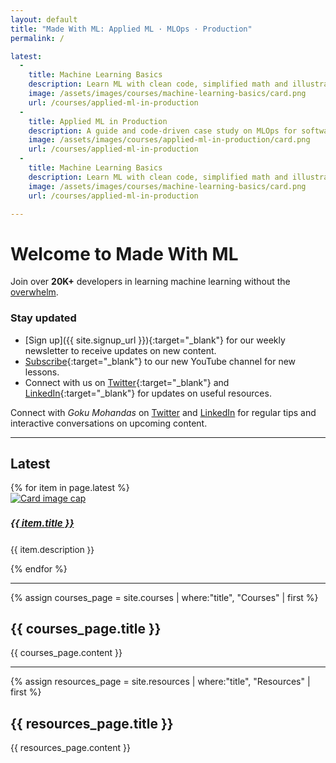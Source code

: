 ```yaml
---
layout: default
title: "Made With ML: Applied ML · MLOps · Production"
permalink: /

latest:
  -
    title: Machine Learning Basics
    description: Learn ML with clean code, simplified math and illustrative visuals. Available in both PyTorch and TensorFlow.
    image: /assets/images/courses/machine-learning-basics/card.png
    url: /courses/applied-ml-in-production
  -
    title: Applied ML in Production
    description: A guide and code-driven case study on MLOps for software engineers, data scientists and product managers.
    image: /assets/images/courses/applied-ml-in-production/card.png
    url: /courses/applied-ml-in-production
  -
    title: Machine Learning Basics
    description: Learn ML with clean code, simplified math and illustrative visuals. Available in both PyTorch and TensorFlow.
    image: /assets/images/courses/machine-learning-basics/card.png
    url: /courses/applied-ml-in-production

---
```


# Welcome to Made With ML
<span class="post-date">Join over <b>20K+</b> developers in learning machine learning without the <a
    href="{% link _pages/about.md %}">overwhelm</a>.</span>

### Stay updated
- [Sign up]({{ site.signup_url }}){:target="_blank"} for our weekly newsletter to receive updates on new content.
- [Subscribe](https://www.youtube.com/madewithml?sub_confirmation=1){:target="_blank"} to our new YouTube channel for new lessons.
- Connect with us on [Twitter](https://twitter.com/madewithml){:target="_blank"} and
[LinkedIn](https://www.linkedin.com/company/madewithml){:target="_blank"} for updates on useful resources.

<div class="alert info" role="alert">
  <span style="text-align: left;">
    <i class="fas fa-info-circle mr-1"></i> Connect with <i>Goku Mohandas</i> on
    <a href="https://twitter.com/GokuMohandas" target="_blank">Twitter</a> and
    <a href="https://www.linkedin.com/in/goku" target="_blank">LinkedIn</a> for regular tips and
    interactive conversations on upcoming content.
  </span>
</div>

<hr>

<h2 class="page-title mb-4">Latest</h2>
<div class="card-deck">
  {% for item in page.latest %}
    <div class="card ai-card">
      <a href="{{ item.url | absolute_url }}" target="_blank">
        <img class="card-img-top" src="{{ item.image }}" alt="Card image cap">
      </a>
      <div class="card-body">
        <a href="{{ item.url | absolute_url }}" target="_blank">
          <h5 class="card-title mb-2" style="font-size: 0.95rem;">{{ item.title }}</h5>
        </a>
        <p class="card-text" style="font-size: 0.85rem !important;">{{ item.description }}</p>
      </div>
    </div>
  {% endfor %}
</div>

<hr>

{% assign courses_page = site.courses | where:"title", "Courses" | first %}
<h2 class="page-title mb-4">{{ courses_page.title }}</h2>
{{ courses_page.content }}

<hr>

{% assign resources_page = site.resources | where:"title", "Resources" | first %}
<h2 class="page-title mb-4">{{ resources_page.title }}</h2>
{{ resources_page.content }}

